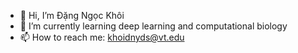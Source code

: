 - 👋 Hi, I’m Đặng Ngọc Khôi
- 🌱 I’m currently learning deep learning and computational biology
- 📫 How to reach me: khoidnyds@vt.edu

<!---
khoidnyds/khoidnyds is a ✨ special ✨ repository because its `README.md` (this file) appears on your GitHub profile.
You can click the Preview link to take a look at your changes.
--->
